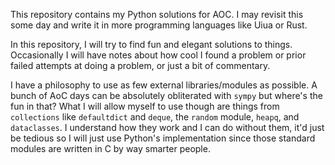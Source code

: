 This repository contains my Python solutions for AOC. I may revisit this some day and write it in more programming languages like Uiua or Rust.

In this repository, I will try to find fun and elegant solutions to things. Occasionally I will have notes about how cool I found a problem or prior failed attempts at doing a problem, or just a bit of commentary.

I have a philosophy to use as few external libraries/modules as possible. A bunch of AoC days can be absolutely obliterated with `sympy` but where's the fun in that? What I will allow myself to use though are things from `collections` like `defaultdict` and `deque`, the `random` module, `heapq`, and `dataclasses`. I understand how they work and I can do without them, it'd just be tedious so I will just use Python's implementation since those standard modules are written in C by way smarter people.
